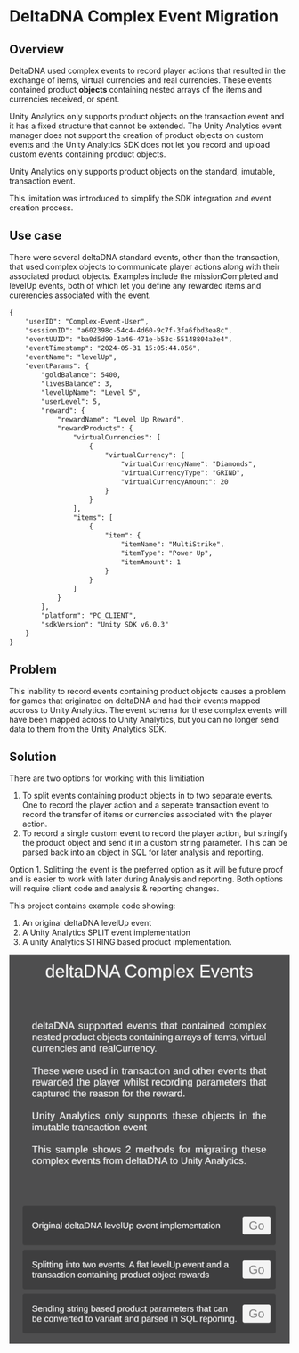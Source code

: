 # DeltaDNA Complex Event Migration

## Overview

DeltaDNA used complex events to record player actions that resulted in the exchange of items, virtual currencies and real currencies. These events contained product **objects** containing nested arrays of the items and currencies received, or spent. 

Unity Analytics only supports product objects on the transaction event and it has a fixed structure that cannot be extended. The Unity Analytics event manager does not support the creation of product objects on custom events and the Unity Analytics SDK does not let you record and upload custom events containing product objects. 

Unity Analytics only supports product objects on the standard, imutable, transaction event. 

This limitation was introduced to simplify the SDK integration and event creation process. 

## Use case
There were several deltaDNA standard events, other than the transaction, that used complex objects to communicate player actions along with their associated product objects. Examples include the missionCompleted and levelUp events, both of which let you define any rewarded items and curerencies associated with the event. 

```
{
    "userID": "Complex-Event-User",
    "sessionID": "a602398c-54c4-4d60-9c7f-3fa6fbd3ea8c",
    "eventUUID": "ba0d5d99-1a46-471e-b53c-55148804a3e4",
    "eventTimestamp": "2024-05-31 15:05:44.856",
    "eventName": "levelUp",
    "eventParams": {
        "goldBalance": 5400,
        "livesBalance": 3,
        "levelUpName": "Level 5",
        "userLevel": 5,
        "reward": {
            "rewardName": "Level Up Reward",
            "rewardProducts": {
                "virtualCurrencies": [
                    {
                        "virtualCurrency": {
                            "virtualCurrencyName": "Diamonds",
                            "virtualCurrencyType": "GRIND",
                            "virtualCurrencyAmount": 20
                        }
                    }
                ],
                "items": [
                    {
                        "item": {
                            "itemName": "MultiStrike",
                            "itemType": "Power Up",
                            "itemAmount": 1
                        }
                    }
                ]
            }
        },
        "platform": "PC_CLIENT",
        "sdkVersion": "Unity SDK v6.0.3"
    }
}
```

## Problem

This inability to record events containing product objects causes a problem for games that originated on deltaDNA and had their events mapped accross to Unity Analytics. The event schema for these complex events will have been mapped across to Unity Analytics, but you can no longer send data to them from the Unity Analytics SDK. 

## Solution 

There are two options for working with this limitiation 

1. To split events containing product objects in to two separate events. One to record the player action and a seperate transaction event to record the transfer of items or currencies associated with the player action.
2. To record a single custom event to record the player action, but stringify the product object and send it in a custom string parameter. This can be parsed back into an object in SQL for later analysis and reporting. 

Option 1. Splitting the event is the preferred option as it will be future proof and is easier to work with later during Analysis and reporting. Both options will require client code and analysis & reporting changes. 

This project contains example code showing:
1. An original deltaDNA levelUp event
2. A Unity Analytics SPLIT event implementation
3. A unity Analytics STRING based product implementation. 

![Menu Screenshot](/Images/menu-screenshot.png)
